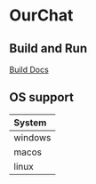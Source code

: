 # OurChat

## Build and Run
[Build Docs](docs/build.md)

## OS support
| System     |
|:--------|
| windows |
| macos   |
| linux   |

